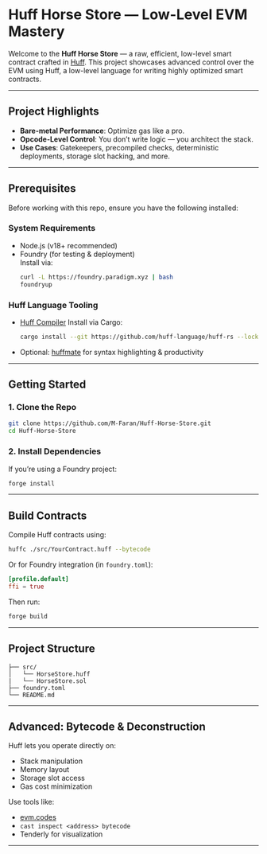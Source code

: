 # Huff Horse Store — Low-Level EVM Mastery

Welcome to the **Huff Horse Store** — a raw, efficient, low-level smart contract crafted in [Huff](https://docs.huff.sh). This project showcases advanced control over the EVM using Huff, a low-level language for writing highly optimized smart contracts.

---

## Project Highlights

-  **Bare-metal Performance**: Optimize gas like a pro.
-  **Opcode-Level Control**: You don’t write logic — you architect the stack.
-  **Use Cases**: Gatekeepers, precompiled checks, deterministic deployments, storage slot hacking, and more.

---

## Prerequisites

Before working with this repo, ensure you have the following installed:

### System Requirements
- Node.js (v18+ recommended)
- Foundry (for testing & deployment)  
  Install via:
  ```bash
  curl -L https://foundry.paradigm.xyz | bash
  foundryup
  ```

### Huff Language Tooling

* [Huff Compiler](https://github.com/huff-language/huffc)
  Install via Cargo:

  ```bash
  cargo install --git https://github.com/huff-language/huff-rs --locked
  ```

* Optional: [huffmate](https://github.com/0xMacro/huffmate) for syntax highlighting & productivity

---

## Getting Started

### 1. Clone the Repo

```bash
git clone https://github.com/M-Faran/Huff-Horse-Store.git
cd Huff-Horse-Store
```

### 2. Install Dependencies

If you’re using a Foundry project:

```bash
forge install
```

---

## Build Contracts

Compile Huff contracts using:

```bash
huffc ./src/YourContract.huff --bytecode
```

Or for Foundry integration (in `foundry.toml`):

```toml
[profile.default]
ffi = true
```

Then run:

```bash
forge build
```

---

## Project Structure

```
├── src/                    
│   └── HorseStore.huff
|   └── HorseStore.sol             
├── foundry.toml
└── README.md
```

---

## Advanced: Bytecode & Deconstruction

Huff lets you operate directly on:

* Stack manipulation
* Memory layout
* Storage slot access
* Gas cost minimization

Use tools like:

* [evm.codes](https://www.evm.codes/)
* `cast inspect <address> bytecode`
* Tenderly for visualization

---

